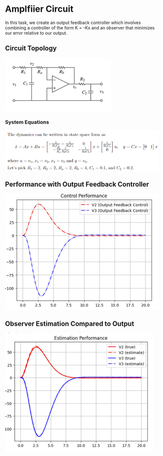 # Amplfiier Circuit
In this task, we create an output feedback controller which involves combining a controller of the form K = -Kx and an observer that minimizes our error relative to our output. 

## Circuit Topology
![Circuit Topology](./imgs/circuit_topology.png)

### System Equations
![system Equations](./imgs/circuit_equations.png
)
## Performance with Output Feedback Controller
![Performance with Output Feedback Controller](./imgs/circuit_output.png)

## Observer Estimation Compared to Output
![Observer Graph](./imgs/circuit_observer.png)
